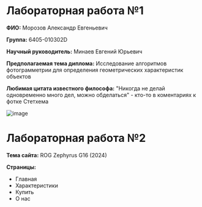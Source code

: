 # Лабораторная работа №1
**ФИО:** Морозов Александр Евгеньевич

**Группа:** 6405-010302D

**Научный руководитель:** Минаев Евгений Юрьевич

**Предполагаемая тема диплома:** Исследование алгоритмов фотограмметрии для определения геометрических характеристик объектов

**Любимая цитата известного философа:** "Никогда не делай одновременно много дел, можно обделаться" - кто-то в коментариях к фотке Стетхема

![image](https://github.com/user-attachments/assets/0816c6e3-1466-40bf-94fe-fe302707cf45)

# Лабораторная работа №2
**Тема сайта:** ROG Zephyrus G16 (2024)

**Страницы:** 
* Главная
* Характеристики
* Купить
* О нас

